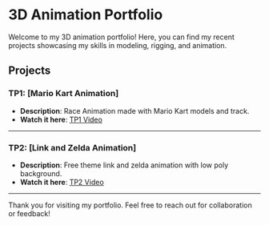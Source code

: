# 3D Animation Portfolio

Welcome to my 3D animation portfolio! Here, you can find my recent projects showcasing my skills in modeling, rigging, and animation.

## Projects

### TP1: [Mario Kart Animation]
- **Description**: Race Animation made with Mario Kart models and track.
- **Watch it here**: [TP1 Video](https://youtu.be/Heb1HWBhhYI)

---

### TP2: [Link and Zelda Animation]
- **Description**: Free theme link and zelda animation with low poly background.
- **Watch it here**: [TP2 Video](https://youtu.be/TfY7e-j7vKg)

---

Thank you for visiting my portfolio. Feel free to reach out for collaboration or feedback!
